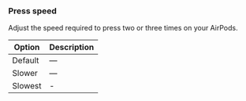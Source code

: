 ### Press speed

Adjust the speed required to press two or three times on your AirPods.

| Option  | Description |
| ------- | ----------- |
| Default | —           |
| Slower  | —           |
| Slowest | -           |